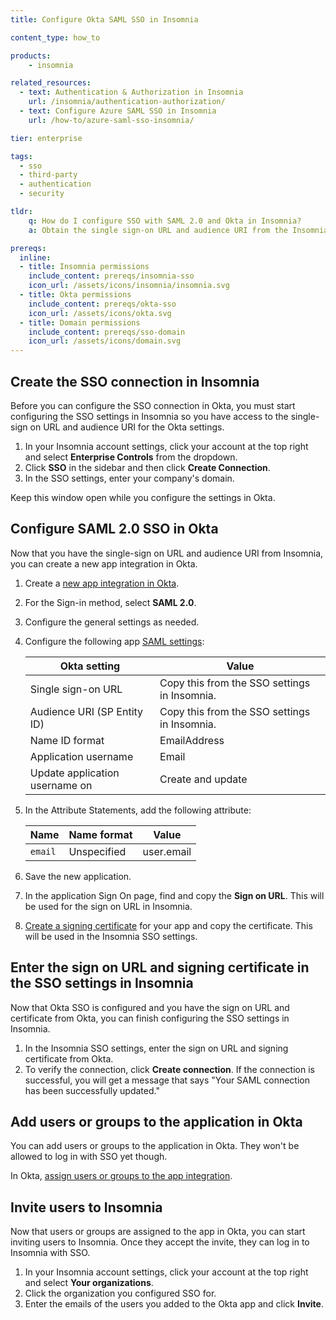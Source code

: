 ```yaml
---
title: Configure Okta SAML SSO in Insomnia

content_type: how_to

products:
    - insomnia

related_resources:
  - text: Authentication & Authorization in Insomnia
    url: /insomnia/authentication-authorization/
  - text: Configure Azure SAML SSO in Insomnia
    url: /how-to/azure-saml-sso-insomnia/

tier: enterprise

tags:
  - sso
  - third-party
  - authentication
  - security

tldr:
    q: How do I configure SSO with SAML 2.0 and Okta in Insomnia?
    a: Obtain the single sign-on URL and audience URI from the Insomnia SSO settings and add them to an application integration in Okta. Copy the sign on URL and signing certificate from Okta and enter those in the Insomnia SSO settings. Finally, add users or groups to the Okta app integration and invite those same users to the Insomnia app.

prereqs:
  inline:
  - title: Insomnia permissions
    include_content: prereqs/insomnia-sso
    icon_url: /assets/icons/insomnia/insomnia.svg
  - title: Okta permissions
    include_content: prereqs/okta-sso
    icon_url: /assets/icons/okta.svg
  - title: Domain permissions
    include_content: prereqs/sso-domain
    icon_url: /assets/icons/domain.svg
---
```


## Create the SSO connection in Insomnia

Before you can configure the SSO connection in Okta, you must start configuring the SSO settings in Insomnia so you have access to the single-sign on URL and audience URI for the Okta settings.

1. In your Insomnia account settings, click your account at the top right and select **Enterprise Controls** from the dropdown.
1. Click **SSO** in the sidebar and then click **Create Connection**.
1. In the SSO settings, enter your company's domain.

Keep this window open while you configure the settings in Okta.

## Configure SAML 2.0 SSO in Okta

Now that you have the single-sign on URL and audience URI from Insomnia, you can create a new app integration in Okta. 

1. Create a [new app integration in Okta](https://help.okta.com/en-us/content/topics/apps/apps_app_integration_wizard_saml.htm).
1. For the Sign-in method, select **SAML 2.0**.
1. Configure the general settings as needed.
1. Configure the following app [SAML settings](https://help.okta.com/en-us/content/topics/apps/aiw-saml-reference.htm):
   
   | Okta setting | Value |
   |--------------|-------|
   | Single sign-on URL | Copy this from the SSO settings in Insomnia. |
   | Audience URI (SP Entity ID) | Copy this from the SSO settings in Insomnia. |
   | Name ID format | EmailAddress |
   | Application username | Email |
   | Update application username on | Create and update | 
1. In the Attribute Statements, add the following attribute:
   
   | Name | Name format | Value |
   |------|-------------|-------|
   | `email` | Unspecified | user.email |
1. Save the new application.
1. In the application Sign On page, find and copy the **Sign on URL**. This will be used for the sign on URL in Insomnia.
1. [Create a signing certificate](https://help.okta.com/en-us/content/topics/apps/manage-signing-certificates.htm) for your app and copy the certificate. This will be used in the Insomnia SSO settings.

## Enter the sign on URL and signing certificate in the SSO settings in Insomnia

Now that Okta SSO is configured and you have the sign on URL and certificate from Okta, you can finish configuring the SSO settings in Insomnia.

1. In the Insomnia SSO settings, enter the sign on URL and signing certificate from Okta.
1. To verify the connection, click **Create connection**. If the connection is successful, you will get a message that says "Your SAML connection has been successfully updated."

## Add users or groups to the application in Okta

You can add users or groups to the application in Okta. They won't be allowed to log in with SSO yet though.

In Okta, [assign users or groups to the app integration](https://help.okta.com/en-us/content/topics/apps/apps-manage-assignments.htm). 

## Invite users to Insomnia

Now that users or groups are assigned to the app in Okta, you can start inviting users to Insomnia. Once they accept the invite, they can log in to Insomnia with SSO.

1. In your Insomnia account settings, click your account at the top right and select **Your organizations**. 
1. Click the organization you configured SSO for.
1. Enter the emails of the users you added to the Okta app and click **Invite**.

